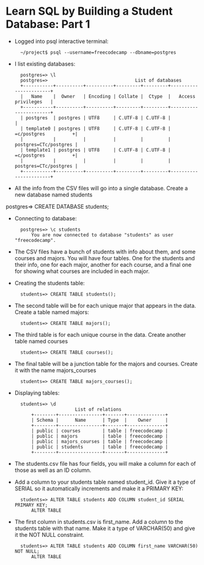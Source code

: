 # Learn SQL by Building a Student Database: Part 1

- Logged into psql interactive terminal:

        ~/project$ psql --username=freecodecamp --dbname=postgres

- I list existing databases:

        postgres=> \l
        postgres=>                                List of databases
        +-----------+----------+----------+---------+---------+-----------------------+
        |   Name    |  Owner   | Encoding | Collate |  Ctype  |   Access privileges   |
        +-----------+----------+----------+---------+---------+-----------------------+
        | postgres  | postgres | UTF8     | C.UTF-8 | C.UTF-8 |                       |
        | template0 | postgres | UTF8     | C.UTF-8 | C.UTF-8 | =c/postgres          +|
        |           |          |          |         |         | postgres=CTc/postgres |
        | template1 | postgres | UTF8     | C.UTF-8 | C.UTF-8 | =c/postgres          +|
        |           |          |          |         |         | postgres=CTc/postgres |
        +-----------+----------+----------+---------+---------+-----------------------+

- All the info from the CSV files will go into a single database. Create a new database named students

postgres=> CREATE DATABASE students;

- Connecting to database:

        postgres=> \c students 
            You are now connected to database "students" as user "freecodecamp".


- The CSV files have a bunch of students with info about them, and some courses and majors. You will have four tables. One for the students and their info, one for each major, another for each course, and a final one for showing what courses are included in each major.

- Creating the students table:

        students=> CREATE TABLE students();

- The second table will be for each unique major that appears in the data. Create a table named majors:

        students=> CREATE TABLE majors();

- The third table is for each unique course in the data. Create another table named courses

        students=> CREATE TABLE courses();

- The final table will be a junction table for the majors and courses. Create it with the name majors_courses

        students=> CREATE TABLE majors_courses();

- Displaying tables:

        students=> \d
                            List of relations
            +--------+----------------+-------+--------------+
            | Schema |      Name      | Type  |    Owner     |
            +--------+----------------+-------+--------------+
            | public | courses        | table | freecodecamp |
            | public | majors         | table | freecodecamp |
            | public | majors_courses | table | freecodecamp |
            | public | students       | table | freecodecamp |
            +--------+----------------+-------+--------------+

-  The students.csv file has four fields, you will make a column for each of those as well as an ID column.

- Add a column to your students table named student_id. Give it a type of SERIAL so it automatically increments and make it a PRIMARY KEY:

        students=> ALTER TABLE students ADD COLUMN student_id SERIAL PRIMARY KEY;
            ALTER TABLE

- The first column in students.csv is first_name. Add a column to the students table with that name. Make it a type of VARCHAR(50) and give it the NOT NULL constraint.

        students=> ALTER TABLE students ADD COLUMN first_name VARCHAR(50) NOT NULL;
            ALTER TABLE